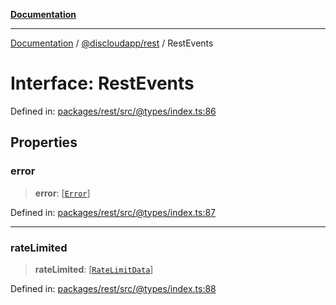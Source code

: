 [**Documentation**](../../../README.md)

***

[Documentation](../../../packages.md) / [@discloudapp/rest](../README.md) / RestEvents

# Interface: RestEvents

Defined in: [packages/rest/src/@types/index.ts:86](https://github.com/discloud/discloud.app/blob/5b4e3fe9c701f0b4f5ffa4246f463403d1e47fa1/packages/rest/src/@types/index.ts#L86)

## Properties

### error

> **error**: \[[`Error`](https://developer.mozilla.org/docs/Web/JavaScript/Reference/Global_Objects/Error)\]

Defined in: [packages/rest/src/@types/index.ts:87](https://github.com/discloud/discloud.app/blob/5b4e3fe9c701f0b4f5ffa4246f463403d1e47fa1/packages/rest/src/@types/index.ts#L87)

***

### rateLimited

> **rateLimited**: \[[`RateLimitData`](RateLimitData.md)\]

Defined in: [packages/rest/src/@types/index.ts:88](https://github.com/discloud/discloud.app/blob/5b4e3fe9c701f0b4f5ffa4246f463403d1e47fa1/packages/rest/src/@types/index.ts#L88)
